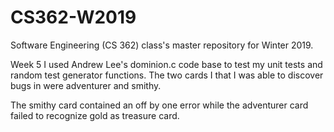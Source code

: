 # CS362-W2019
Software Engineering (CS 362) class's master repository for Winter 2019.

Week 5
I used Andrew Lee's dominion.c code base to test my unit tests and random test generator functions. The two cards I that I was able to discover bugs in were adventurer and smithy.

The smithy card contained an off by one error while the adventurer card failed to recognize gold as treasure card.